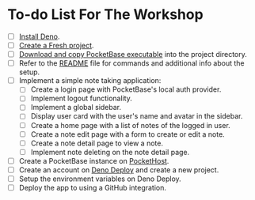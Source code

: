 # To-do List For The Workshop

- [ ] [Install Deno](https://docs.deno.com/runtime/manual).
- [ ] [Create a Fresh project](https://fresh.deno.dev/docs/getting-started/create-a-project).
- [ ] [Download and copy PocketBase executable](https://pocketbase.io/docs/) into the project directory.
- [ ] Refer to the [README](./README.md) file for commands and additional info about the setup.
- [ ] Implement a simple note taking application:
  - [ ] Create a login page with PocketBase's local auth provider.
  - [ ] Implement logout functionality.
  - [ ] Implement a global sidebar.
  - [ ] Display user card with the user's name and avatar in the sidebar.
  - [ ] Create a home page with a list of notes of the logged in user.
  - [ ] Create a note edit page with a form to create or edit a note.
  - [ ] Create a note detail page to view a note.
  - [ ] Implement note deleting on the note detail page.
- [ ] Create a PocketBase instance on [PocketHost](https://pockethost.io).
- [ ] Create an account on [Deno Deploy](https://deno.com/deploy) and create a new project.
- [ ] Setup the environment variables on Deno Deploy.
- [ ] Deploy the app to using a GitHub integration.
